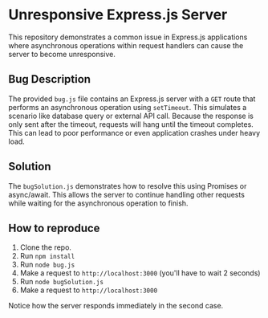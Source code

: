# Unresponsive Express.js Server

This repository demonstrates a common issue in Express.js applications where asynchronous operations within request handlers can cause the server to become unresponsive.

## Bug Description

The provided `bug.js` file contains an Express.js server with a `GET` route that performs an asynchronous operation using `setTimeout`.  This simulates a scenario like database query or external API call.  Because the response is only sent after the timeout, requests will hang until the timeout completes. This can lead to poor performance or even application crashes under heavy load. 

## Solution

The `bugSolution.js` demonstrates how to resolve this using Promises or async/await. This allows the server to continue handling other requests while waiting for the asynchronous operation to finish. 

## How to reproduce

1. Clone the repo.
2. Run `npm install`
3. Run `node bug.js`
4. Make a request to `http://localhost:3000` (you'll have to wait 2 seconds)
5. Run `node bugSolution.js`
6. Make a request to `http://localhost:3000`

Notice how the server responds immediately in the second case.